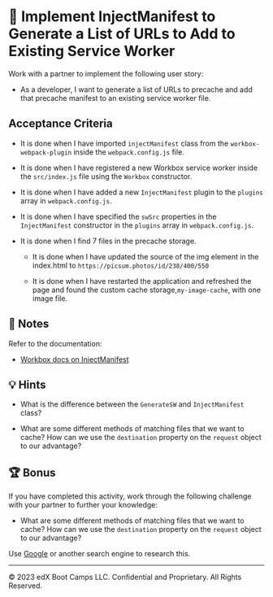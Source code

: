 # 📖 Implement InjectManifest to Generate a List of URLs to Add to Existing Service Worker

Work with a partner to implement the following user story:

* As a developer, I want to generate a list of URLs to precache and add that precache manifest to an existing service worker file.

## Acceptance Criteria

* It is done when I have imported `injectManifest` class from the `workbox-webpack-plugin` inside the `webpack.config.js` file.

* It is done when I have registered a new Workbox service worker inside the `src/index.js` file using the `Workbox` constructor.

* It is done when I have added a new `InjectManifest` plugin to the `plugins` array in `webpack.config.js`.

* It is done when I have specified the `swSrc` properties in the `InjectManifest` constructor in the `plugins` array in `webpack.config.js`.

* It is done when I find 7 files in the precache storage.

  * It is done when I have updated the source of the img element in the index.html to `https://picsum.photos/id/238/400/550`

  * It is done when I have restarted the application and refreshed the page and found the custom cache storage,`my-image-cache`, with one image file.

## 📝 Notes

Refer to the documentation:

* [Workbox docs on InjectManifest](https://developers.google.com/web/tools/workbox/modules/workbox-webpack-plugin#injectmanifest_plugin)

## 💡 Hints

* What is the difference between the `GenerateSW` and `InjectManifest` class?

* What are some different methods of matching files that we want to cache? How can we use the `destination` property on the `request` object to our advantage?

## 🏆 Bonus

If you have completed this activity, work through the following challenge with your partner to further your knowledge:

* What are some different methods of matching files that we want to cache? How can we use the `destination` property on the `request` object to our advantage?

Use [Google](https://www.google.com) or another search engine to research this.

---
© 2023 edX Boot Camps LLC. Confidential and Proprietary. All Rights Reserved.
